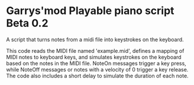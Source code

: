 # Garrys'mod Playable piano script Beta 0.2
A script that turns notes from a midi file into keystrokes on the keyboard.

This code reads the MIDI file named 'example.mid', defines a mapping of MIDI notes to keyboard keys, and simulates keystrokes on the keyboard based on the notes in the MIDI file. NoteOn messages trigger a key press, while NoteOff messages or notes with a velocity of 0 trigger a key release. The code also includes a short delay to simulate the duration of each note.

